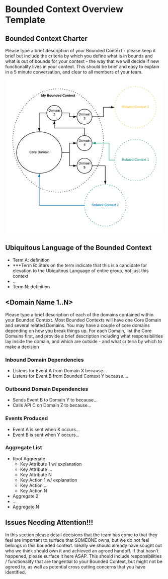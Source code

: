 # Bounded Context Overview Template

## Bounded Context Charter

Please type a brief description of your Bounded Context - please keep it brief but include the criteria by which you define what is in bounds and what is out of bounds for your context - the way that we will decide if new functionality lives in your context. This should be brief and easy to explain in a 5 minute conversation, and clear to all members of your team.

![Sample Bounded Context Dependency Map](SampleBCDMap.png)
## Ubiquitous Language of the Bounded Context

* Term A: definition
* ***Term B: Stars on the term indicate that this is a candidate for elevation to the Ubiquitous Language of entire group, not just this context 
* ...
* Term N: definition

## <Domain Name 1..N>

Please type a brief description of each of the domains contained within your Bounded Context. Most Bounded Contexts will have one Core Domain and several related Domains. You may have a couple of core domains depending on how you break things up. For each Domain, list the Core Domains first, and provide a brief description including what responsibilities lay inside the domain, and which are outside - and what criteria by which to make a decision

### Inbound Domain Dependencies 

* Listens for Event A from Domain X because...
* Listens for Event B from Bounded Context Y because....

### Outbound Domain Dependencies

* Sends Event B to Domain Y to because...
* Calls API C on Domain Z to because...

### Events Produced

* Event A is sent when X occurs...
* Event B is sent when Y occurs...

### Aggregate List

* Root Aggregate
    * Key Attribute 1 w/ explanation
    * Key Attribute ...
    * Key Attribute N
    * Key Action 1 w/ explanation
    * Key Action ...
    * Key Action N
* Aggregate 2
* ...
* Aggregate N

## Issues Needing Attention!!!

In this section please detail decisions that the team has come to that they feel are important to surface that SOMEONE owns, but we do not feel belongs in this bounded context. Ideally we should already have sought out who we think should own it and achieved an agreed handoff. If that hasn't happened, please surface it here ASAP. This should include responsibilities / functionality that are tangential to your Bounded Context, but might not be agreed to, as well as potential cross cutting concerns that you have identified.


